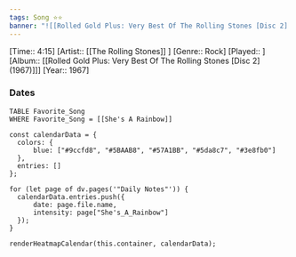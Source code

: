 ```yaml
---
tags: Song ⭐⭐ 
banner: "![[Rolled Gold Plus: Very Best Of The Rolling Stones [Disc 2] (1967).jpg]]"
---
```

[Time:: 4:15]
[Artist:: [[The Rolling Stones]] ]
[Genre:: Rock]
[Played:: ]
[Album:: [[Rolled Gold Plus: Very Best Of The Rolling Stones [Disc 2] (1967)]]]
[Year:: 1967]
### Dates
````dataview
TABLE Favorite_Song
WHERE Favorite_Song = [[She's A Rainbow]]
````
  ```dataviewjs
const calendarData = { 
	colors: { 
		blue: ["#9ccfd8", "#5BAAB8", "#57A1BB", "#5da8c7", "#3e8fb0"] 
	}, 
	entries: [] 
}; 

for (let page of dv.pages('"Daily Notes"')) { 
	calendarData.entries.push({ 
		date: page.file.name, 
		intensity: page["She's_A_Rainbow"]
	}); 
} 

renderHeatmapCalendar(this.container, calendarData);
```
